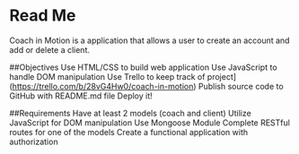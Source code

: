 # Read Me
Coach in Motion is a application that allows a user to create an account and add or delete a client.

##Objectives
  Use HTML/CSS to build web application
  Use JavaScript to handle DOM manipulation
  Use Trello to keep track of project](https://trello.com/b/28vG4Hw0/coach-in-motion)
  Publish source code to GitHub with README.md file
  Deploy it!

##Requirements
Have at least 2 models (coach and client)
Utilize JavaScript for DOM manipulation
Use Mongoose Module
Complete RESTful routes for one of the models
Create a functional application with authorization
<!-- (https://.github.io//) -->

<!-- # project-2-updates
Project 2 commits -->
